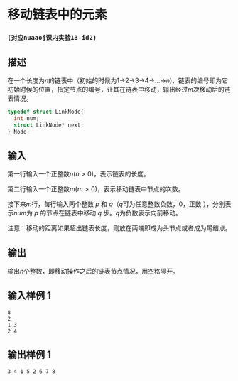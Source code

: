 # 移动链表中的元素
### `(对应nuaaoj课内实验13-id2)`
## 描述

在一个长度为$n$的链表中（初始的时候为$1$->$2$->$3$->$4$->...->$n$)，链表的编号即为它初始时候的位置，指定节点的编号，让其在链表中移动，输出经过$m$次移动后的链表情况。
```c
typedef struct LinkNode{
  int num;
  struct LinkNode* next;
} Node;
```

## 输入

第一行输入一个正整数$n(n>0)$，表示链表的长度。

第二行输入一个正整数$m(m>0)$，表示移动链表中节点的次数。

接下来$m$行，每行输入两个整数 $p$ 和 $q$（$q$可为任意整数负数，$0$，正数 ），分别表示$num$为 $p$ 的节点在链表中移动 $q$ 步。$q$为负数表示向前移动。

注意：移动的距离如果超出链表长度，则放在两端即成为头节点或者成为尾结点。


## 输出

输出$n$个整数，即移动操作之后的链表节点情况，用空格隔开。


## 输入样例 1 
```
8
2
1 3
2 4
```
## 输出样例 1
```
3 4 1 5 2 6 7 8
```